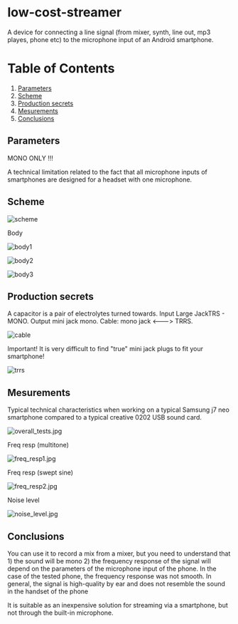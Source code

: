 # low-cost-streamer

A device for connecting a line signal (from mixer, synth, line out, mp3 playes, phone etc) to the microphone input of an Android smartphone.

# Table of Contents
1. [Parameters](#Parameters)
2. [Scheme](#Scheme)
3. [Production secrets](#Production-secrets)
4. [Mesurements](#Mesurements)
5. [Conclusions](#Conclusions)

## Parameters

MONO ONLY !!!

A technical limitation related to the fact that all microphone inputs of smartphones are designed for a headset with one microphone.

## Scheme

![scheme](scheme.png "scheme")

Body

![body1](body01.jpg "body1")

![body2](body02.jpg "body2")

![body3](body03.jpg "body3")

## Production secrets

A capacitor is a pair of electrolytes turned towards. Input Large JackTRS - MONO. Output mini jack mono. Cable: mono jack <---> TRRS.

![cable](cable.jpg "cable")

Important! It is very difficult to find "true" mini jack plugs to fit your smartphone!

![trrs](trrs.jpeg "trrs")

## Mesurements

Typical technical characteristics when working on a typical Samsung j7 neo smartphone compared to a typical creative 0202 USB sound card.


![overall_tests.jpg](overall_tests.jpg "overall_tests.jpg")


Freq resp (multitone)

![freq_resp1.jpg](freq_resp1.jpg "freq_resp1.jpg")


Freq resp (swept sine)

![freq_resp2.jpg](freq_resp2.jpg "freq_resp2.jpg")


Noise level

![noise_level.jpg](noise_level.jpg "noise_level")


## Conclusions

You can use it to record a mix from a mixer, but you need to understand that 1) the sound will be mono 2) the frequency response of the signal will depend on the parameters of the microphone input of the phone. In the case of the tested phone, the frequency response was not smooth. In general, the signal is high-quality by ear and does not resemble the sound in the handset of the phone

It is suitable as an inexpensive solution for streaming via a smartphone, but not through the built-in microphone.
